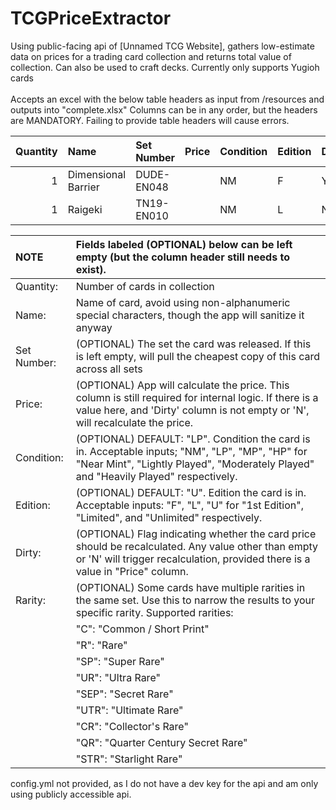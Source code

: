 # TCGPriceExtractor
Using public-facing api of [Unnamed TCG Website], gathers low-estimate data on prices for a trading card collection and returns total value of collection. Can also be used to craft decks. Currently only supports Yugioh cards\
\
Accepts an excel with the below table headers as input from /resources and outputs into "complete.xlsx" Columns can be in any order, but the headers are MANDATORY. Failing to provide table headers will cause errors.

| Quantity	| Name	              | Set Number	| Price	| Condition	| Edition	| Dirty | Rarity |
|----------:|:--------------------|:------------|------:|:----------|:--------|:------|:-------|
| 1	        | Dimensional Barrier	| DUDE-EN048	|	      | NM	      | F	      | Y     |        |
| 1	        | Raigeki	            | TN19-EN010  |	      | NM    	  | L       |	N     |        |


| NOTE | Fields labeled (OPTIONAL) below can be left empty (but the column header still needs to exist). |
|:---|:---|
| Quantity:     | Number of cards in collection |
| Name:         | Name of card, avoid using non-alphanumeric special characters, though the app will sanitize it anyway|
| Set Number:   | (OPTIONAL) The set the card was released. If this is left empty, will pull the cheapest copy of this card across all sets|
| Price:        | (OPTIONAL) App will calculate the price. This column is still required for internal logic. If there is a value here, and 'Dirty' column is not empty or 'N', will recalculate the price.|
| Condition:    | (OPTIONAL) DEFAULT: "LP". Condition the card is in. Acceptable inputs; "NM", "LP", "MP", "HP" for "Near Mint", "Lightly Played", "Moderately Played" and "Heavily Played" respectively.|
| Edition:      | (OPTIONAL) DEFAULT: "U". Edition the card is in. Acceptable inputs: "F", "L", "U" for "1st Edition", "Limited", and "Unlimited" respectively.|
| Dirty:        | (OPTIONAL) Flag indicating whether the card price should be recalculated. Any value other than empty or 'N' will trigger recalculation, provided there is a value in "Price" column.|
| Rarity:       | (OPTIONAL) Some cards have multiple rarities in the same set. Use this to narrow the results to your specific rarity. Supported rarities:  |
||"C": "Common / Short Print"  |
||"R": "Rare"  |
||"SP": "Super Rare"  |
||"UR": "Ultra Rare"  |
||"SEP": "Secret Rare"  |
||"UTR": "Ultimate Rare"  |
||"CR": "Collector's Rare"  |
||"QR": "Quarter Century Secret Rare" |
||"STR": "Starlight Rare"  |

config.yml not provided, as I do not have a dev key for the api and am only using publicly accessible api.
